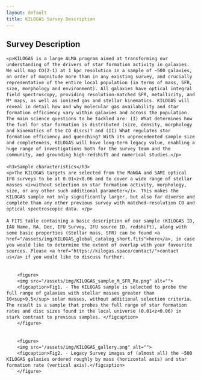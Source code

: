 ```yaml
---
layout: default
title: KILOGAS Survey Description
---
```

<h2 class="pageTitle">Survey Description</h2>

<div class="home">
	
	<p>KILOGAS is a large ALMA program aimed at transforming our understanding of the drivers of star formation activity in galaxies. We will map CO(2-1) at 1 kpc resolution in a sample of ~500 galaxies, an order of magnitude more than in any existing survey, and crucially representative of the entire local population (in terms of mass, SFR, size, morphology and environment). All galaxies have optical integral field spectroscopy, providing resolution-matched SFR, metallicity, and M* maps, as well as ionized gas and stellar kinematics. KILOGAS will reveal in detail how and why molecular gas availability and star formation efficiency vary within galaxies and across the population. The main science questions to be tackled are: (I) What determines how the fuel for star formation is distributed (size, density, morphology and kinematics of the CO discs)? and (II) What regulates star formation efficiency and quenching? With its unprecedented sample size and completeness, KILOGAS will have long-term legacy value, enabling a huge range of investigations both for the survey team and the community, and grounding high-redshift and numerical studies.</p>
	
	<h3>Sample characteristics</h3>
	<p>The KILOGAS targets are selected from the MaNGA and SAMI optical IFU surveys to be at 0.01<z<0.06 and to cover a wide range of stellar masses <i>without selection on star formation activity, morphology, size, or any other such additional parameter</i>. This makes the KILOGAS sample not only significantly larger, but also far diverse and complete than any other previous survey with matched-resolution CO and optical spectroscopic data. </p>
	
	A FITS table containing a basic description of our sample (KILOGAS ID, IAU Name, RA, Dec, IFU Survey, IFU source ID, redshift), along with some basic properties (Stellar mass, SFR) can be found <a href="/assets/img/KILOGAS_global_catalog_short.fits">here</a>, in case you would like to determine the extent of overlap with your favourite sources. Please <a href="https://kilogas.space/contact/">contact us</a> if you would like to discuss further. 


		<figure>
		<img src="/assets/img/KILOGAS_sample_M_SFR_Re.png" alt=""> 
		<figcaption>Fig1. - The KILOGAS sample is selected to probe the full range of galaxies with stellar masses greater than 10<sup>9.5</sup> solar masses, without additional selection criteria.  The result is a sample that probes the full range of star formation rates and disc sizes found in the local universe (0.01<z<0.06) in stark contrast to previous samples. </figcaption>
		</figure>


		<figure>
		<img src="/assets/img/KILOGAS_gallery.png" alt=""> 
		<figcaption>Fig2. - Legacy Survey images of (almost all) the ~500 KILOGAS galaxies ordered roughly by mass (horizontal axis) and star formation rate (vertical axis).</figcaption>
		</figure>
</div>
